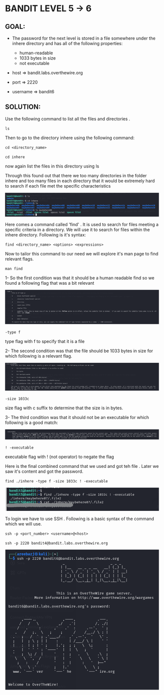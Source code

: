 # BANDIT LEVEL 5 -> 6


## GOAL:

- The password for the next level is stored in a file somewhere under the inhere directory and has all of the following properties:

    - human-readable
    - 1033 bytes in size
    - not executable

- host => bandit.labs.overthewire.org
- port => 2220
- username => bandit6

## SOLUTION:

Use the following command to list all the files and directories .

`ls`

Then to go to the directory inhere using the following command:

`cd <directory_name>`

`cd inhere` 

now again list the files in this directory using ls

Through this found out that there we too many directories in the folder inhere and too many files in each directory that it would be extremely hard to search if each file met the specific characteristics

![Bandit6.1](./images/Bandit6.1.png "Bandit6.1")

Here comes a command called 'find' . It is used to search for files meeting a specific criteria in a directory. We will use it to search for files within the inhere directory. Following is it's syntax:

`find <directory_name> <options> <expressions>`

Now to tailor this command to our need  we will explore it's man page to find relevant flags.

`man find`

1- So the first condition was that it should be a human readable find so we found a following flag that was a bit relevant 

![Bandit6.4](./images/Bandit6.4.png "Bandit6.4")

`-type f`
 
 type flag with f to specify that it is a file

2- The second condition was that the file should be 1033 bytes in size for which following is a relevant flag.

![Bandit6.3](./images/Bandit6.3.png "Bandit6.3")

`-size 1033c`

size flag with c suffix to determine that the size is in bytes.

3- The third condition was that it should not be an executable for which following is a good match:

![Bandit6.2](./images/Bandit6.2.png "Bandit6.2")

`! -executable` 

executable flag with ! (not operator) to negate the flag

Here is the final combined command that we used and got teh file . Later we saw it's content and got the password.

`find ./inhere -type f -size 1033c ! -executable`

![Bandit6.5](./images/Bandit6.5.png "Bandit6.5")


To login we have to use SSH . Following is a basic syntax of the command which we will use.

`ssh -p <port_number> <username>@<host>`

`ssh -p 2220 bandit4@bandit.labs.overthewire.org`

![Bandit6.6](./images/Bandit6.6.png "Bandit6.6")
